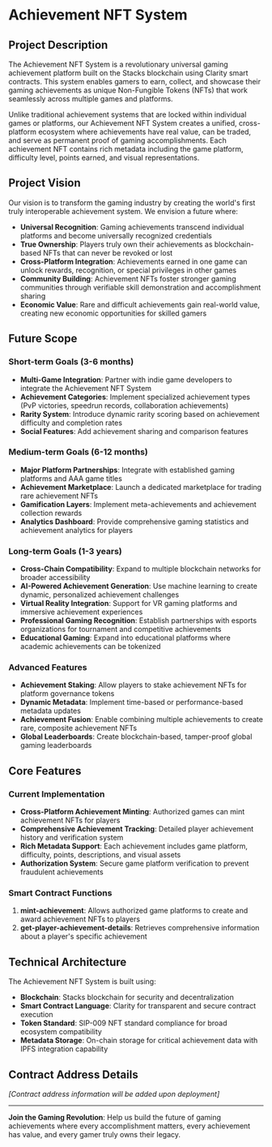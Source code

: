 # Achievement NFT System

## Project Description

The Achievement NFT System is a revolutionary universal gaming achievement platform built on the Stacks blockchain using Clarity smart contracts. This system enables gamers to earn, collect, and showcase their gaming achievements as unique Non-Fungible Tokens (NFTs) that work seamlessly across multiple games and platforms.

Unlike traditional achievement systems that are locked within individual games or platforms, our Achievement NFT System creates a unified, cross-platform ecosystem where achievements have real value, can be traded, and serve as permanent proof of gaming accomplishments. Each achievement NFT contains rich metadata including the game platform, difficulty level, points earned, and visual representations.

## Project Vision

Our vision is to transform the gaming industry by creating the world's first truly interoperable achievement system. We envision a future where:

- **Universal Recognition**: Gaming achievements transcend individual platforms and become universally recognized credentials
- **True Ownership**: Players truly own their achievements as blockchain-based NFTs that can never be revoked or lost
- **Cross-Platform Integration**: Achievements earned in one game can unlock rewards, recognition, or special privileges in other games
- **Community Building**: Achievement NFTs foster stronger gaming communities through verifiable skill demonstration and accomplishment sharing
- **Economic Value**: Rare and difficult achievements gain real-world value, creating new economic opportunities for skilled gamers

## Future Scope

### Short-term Goals (3-6 months)
- **Multi-Game Integration**: Partner with indie game developers to integrate the Achievement NFT System
- **Achievement Categories**: Implement specialized achievement types (PvP victories, speedrun records, collaboration achievements)
- **Rarity System**: Introduce dynamic rarity scoring based on achievement difficulty and completion rates
- **Social Features**: Add achievement sharing and comparison features

### Medium-term Goals (6-12 months)
- **Major Platform Partnerships**: Integrate with established gaming platforms and AAA game titles
- **Achievement Marketplace**: Launch a dedicated marketplace for trading rare achievement NFTs
- **Gamification Layers**: Implement meta-achievements and achievement collection rewards
- **Analytics Dashboard**: Provide comprehensive gaming statistics and achievement analytics for players

### Long-term Goals (1-3 years)
- **Cross-Chain Compatibility**: Expand to multiple blockchain networks for broader accessibility
- **AI-Powered Achievement Generation**: Use machine learning to create dynamic, personalized achievement challenges
- **Virtual Reality Integration**: Support for VR gaming platforms and immersive achievement experiences
- **Professional Gaming Recognition**: Establish partnerships with esports organizations for tournament and competitive achievements
- **Educational Gaming**: Expand into educational platforms where academic achievements can be tokenized

### Advanced Features
- **Achievement Staking**: Allow players to stake achievement NFTs for platform governance tokens
- **Dynamic Metadata**: Implement time-based or performance-based metadata updates
- **Achievement Fusion**: Enable combining multiple achievements to create rare, composite achievement NFTs
- **Global Leaderboards**: Create blockchain-based, tamper-proof global gaming leaderboards

## Core Features

### Current Implementation
- **Cross-Platform Achievement Minting**: Authorized games can mint achievement NFTs for players
- **Comprehensive Achievement Tracking**: Detailed player achievement history and verification system
- **Rich Metadata Support**: Each achievement includes game platform, difficulty, points, descriptions, and visual assets
- **Authorization System**: Secure game platform verification to prevent fraudulent achievements

### Smart Contract Functions
1. **mint-achievement**: Allows authorized game platforms to create and award achievement NFTs to players
2. **get-player-achievement-details**: Retrieves comprehensive information about a player's specific achievement

## Technical Architecture

The Achievement NFT System is built using:
- **Blockchain**: Stacks blockchain for security and decentralization
- **Smart Contract Language**: Clarity for transparent and secure contract execution
- **Token Standard**: SIP-009 NFT standard compliance for broad ecosystem compatibility
- **Metadata Storage**: On-chain storage for critical achievement data with IPFS integration capability

## Contract Address Details

*[Contract address information will be added upon deployment]*

---

**Join the Gaming Revolution**: Help us build the future of gaming achievements where every accomplishment matters, every achievement has value, and every gamer truly owns their legacy.
